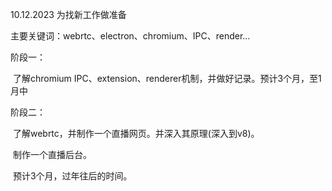 10.12.2023 为找新工作做准备

主要关键词：webrtc、electron、chromium、IPC、render...

阶段一：

​		了解chromium IPC、extension、renderer机制，并做好记录。预计3个月，至1月中

阶段二：

​		了解webrtc，并制作一个直播网页。并深入其原理(深入到v8)。

​		制作一个直播后台。

​		 预计3个月，过年往后的时间。